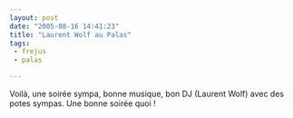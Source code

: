 ```yaml
---
layout: post
date: "2005-08-16 14:41:23"
title: "Laurent Wolf au Palas"
tags:
 - frejus
 - palas

---
```


Voilà, une soirée sympa, bonne musique, bon DJ (Laurent Wolf) avec des potes sympas. Une bonne soirée quoi !
